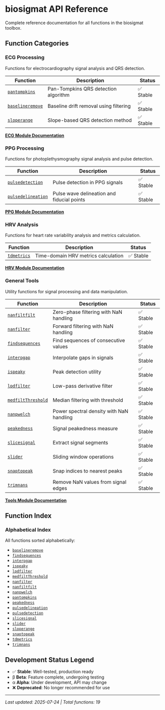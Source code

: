 # biosigmat API Reference

Complete reference documentation for all functions in the biosigmat toolbox.

## Function Categories

### ECG Processing
Functions for electrocardiography signal analysis and QRS detection.

| Function                                  | Description                            | Status   |
| ----------------------------------------- | -------------------------------------- | -------- |
| [`pantompkins`](ecg/pantompkins.md)       | Pan-Tompkins QRS detection algorithm   | ✅ Stable |
| [`baselineremove`](ecg/baselineremove.md) | Baseline drift removal using filtering | ✅ Stable |
| [`sloperange`](ecg/sloperange.md)         | Slope-based QRS detection method       | ✅ Stable |

**[ECG Module Documentation](ecg/README.md)**

### PPG Processing  
Functions for photoplethysmography signal analysis and pulse detection.

| Function                                      | Description                                | Status   |
| --------------------------------------------- | ------------------------------------------ | -------- |
| [`pulsedetection`](ppg/pulsedetection.md)     | Pulse detection in PPG signals             | ✅ Stable |
| [`pulsedelineation`](ppg/pulsedelineation.md) | Pulse wave delineation and fiducial points | ✅ Stable |

**[PPG Module Documentation](ppg/README.md)**

### HRV Analysis
Functions for heart rate variability analysis and metrics calculation.

| Function                        | Description                         | Status   |
| ------------------------------- | ----------------------------------- | -------- |
| [`tdmetrics`](hrv/tdmetrics.md) | Time-domain HRV metrics calculation | ✅ Stable |

**[HRV Module Documentation](hrv/README.md)**

### General Tools
Utility functions for signal processing and data manipulation.

| Function                                        | Description                              | Status   |
| ----------------------------------------------- | ---------------------------------------- | -------- |
| [`nanfiltfilt`](tools/nanfiltfilt.md)           | Zero-phase filtering with NaN handling   | ✅ Stable |
| [`nanfilter`](tools/nanfilter.md)               | Forward filtering with NaN handling      | ✅ Stable |
| [`findsequences`](tools/findsequences.md)       | Find sequences of consecutive values     | ✅ Stable |
| [`interpgap`](tools/interpgap.md)               | Interpolate gaps in signals              | ✅ Stable |
| [`ispeaky`](tools/ispeaky.md)                   | Peak detection utility                   | ✅ Stable |
| [`lpdfilter`](tools/lpdfilter.md)               | Low-pass derivative filter               | ✅ Stable |
| [`medfiltThreshold`](tools/medfiltThreshold.md) | Median filtering with threshold          | ✅ Stable |
| [`nanpwelch`](tools/nanpwelch.md)               | Power spectral density with NaN handling | ✅ Stable |
| [`peakedness`](tools/peakedness.md)             | Signal peakedness measure                | ✅ Stable |
| [`slicesignal`](tools/slicesignal.md)           | Extract signal segments                  | ✅ Stable |
| [`slider`](tools/slider.md)                     | Sliding window operations                | ✅ Stable |
| [`snaptopeak`](tools/snaptopeak.md)             | Snap indices to nearest peaks            | ✅ Stable |
| [`trimnans`](tools/trimnans.md)                 | Remove NaN values from signal edges      | ✅ Stable |

**[Tools Module Documentation](tools/README.md)**

## Function Index

### Alphabetical Index
All functions sorted alphabetically:

- [`baselineremove`](ecg/baselineremove.md)
- [`findsequences`](tools/findsequences.md)
- [`interpgap`](tools/interpgap.md)
- [`ispeaky`](tools/ispeaky.md)
- [`lpdfilter`](tools/lpdfilter.md)
- [`medfiltThreshold`](tools/medfiltThreshold.md)
- [`nanfilter`](tools/nanfilter.md)
- [`nanfiltfilt`](tools/nanfiltfilt.md)
- [`nanpwelch`](tools/nanpwelch.md)
- [`pantompkins`](ecg/pantompkins.md)
- [`peakedness`](tools/peakedness.md)
- [`pulsedelineation`](ppg/pulsedelineation.md)
- [`pulsedetection`](ppg/pulsedetection.md)
- [`slicesignal`](tools/slicesignal.md)
- [`slider`](tools/slider.md)
- [`sloperange`](ecg/sloperange.md)
- [`snaptopeak`](tools/snaptopeak.md)
- [`tdmetrics`](hrv/tdmetrics.md)
- [`trimnans`](tools/trimnans.md)


## Development Status Legend
- ✅ **Stable**: Well-tested, production ready
- β **Beta**: Feature complete, undergoing testing
- α **Alpha**: Under development, API may change
- ❌ **Deprecated**: No longer recommended for use

---

*Last updated: 2025-07-24 | Total functions: 19*
